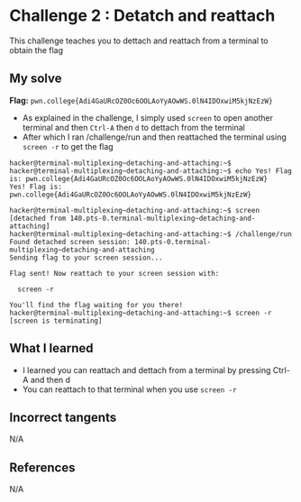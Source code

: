 # Challenge 2 : Detatch and reattach
This challenge teaches you to dettach and reattach from a terminal to obtain the flag

## My solve
**Flag:** `pwn.college{Adi4GaURcOZ0Oc6OOLAoYyAOwWS.0lN4IDOxwiM5kjNzEzW}`

- As explained in the challenge, I simply used `screen` to open another terminal and then `Ctrl-A` then `d` to dettach from the terminal
- After which I ran /challenge/run and then reattached the terminal using `screen -r` to get the flag
```
hacker@terminal-multiplexing~detaching-and-attaching:~$
hacker@terminal-multiplexing~detaching-and-attaching:~$ echo Yes! Flag is: pwn.college{Adi4GaURcOZ0Oc6OOLAoYyAOwWS.0lN4IDOxwiM5kjNzEzW}
Yes! Flag is: pwn.college{Adi4GaURcOZ0Oc6OOLAoYyAOwWS.0lN4IDOxwiM5kjNzEzW}

hacker@terminal-multiplexing~detaching-and-attaching:~$ screen
[detached from 140.pts-0.terminal-multiplexing~detaching-and-attaching]
hacker@terminal-multiplexing~detaching-and-attaching:~$ /challenge/run
Found detached screen session: 140.pts-0.terminal-multiplexing~detaching-and-attaching
Sending flag to your screen session...

Flag sent! Now reattach to your screen session with:

  screen -r

You'll find the flag waiting for you there!
hacker@terminal-multiplexing~detaching-and-attaching:~$ screen -r
[screen is terminating]
```

## What I learned 
- I learned you can reattach and dettach from a terminal by pressing Ctrl-A and then d
- You can reattach to that terminal when you use `screen -r`

## Incorrect tangents 
N/A

## References 
N/A
